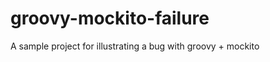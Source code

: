 groovy-mockito-failure
======================

A sample project for illustrating a bug with groovy + mockito
